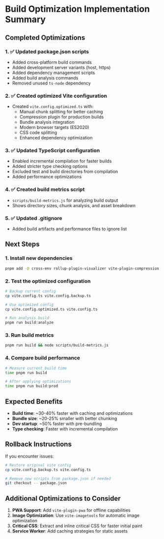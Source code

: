 # Build Optimization Implementation Summary

## Completed Optimizations

### 1. ✅ Updated package.json scripts

- Added cross-platform build commands
- Added development server variants (host, https)
- Added dependency management scripts
- Added build analysis commands
- Removed unused `ts-node` dependency

### 2. ✅ Created optimized Vite configuration

- Created `vite.config.optimized.ts` with:
    - Manual chunk splitting for better caching
    - Compression plugin for production builds
    - Bundle analysis integration
    - Modern browser targets (ES2020)
    - CSS code splitting
    - Enhanced dependency optimization

### 3. ✅ Updated TypeScript configuration

- Enabled incremental compilation for faster builds
- Added stricter type checking options
- Excluded test and build directories from compilation
- Added performance optimizations

### 4. ✅ Created build metrics script

- `scripts/build-metrics.js` for analyzing build output
- Shows directory sizes, chunk analysis, and asset breakdown

### 5. ✅ Updated .gitignore

- Added build artifacts and performance files to ignore list

## Next Steps

### 1. Install new dependencies

```bash
pnpm add -D cross-env rollup-plugin-visualizer vite-plugin-compression
```

### 2. Test the optimized configuration

```bash
# Backup current config
cp vite.config.ts vite.config.backup.ts

# Use optimized config
cp vite.config.optimized.ts vite.config.ts

# Run analysis build
pnpm run build:analyze
```

### 3. Run build metrics

```bash
pnpm run build && node scripts/build-metrics.js
```

### 4. Compare build performance

```bash
# Measure current build time
time pnpm run build

# After applying optimizations
time pnpm run build:prod
```

## Expected Benefits

- **Build time**: ~30-40% faster with caching and optimizations
- **Bundle size**: ~20-25% smaller with better chunking
- **Dev startup**: ~50% faster with pre-bundling
- **Type checking**: Faster with incremental compilation

## Rollback Instructions

If you encounter issues:

```bash
# Restore original vite config
cp vite.config.backup.ts vite.config.ts

# Remove new scripts from package.json if needed
git checkout -- package.json
```

## Additional Optimizations to Consider

1. **PWA Support**: Add `vite-plugin-pwa` for offline capabilities
2. **Image Optimization**: Use `vite-imagetools` for automatic image optimization
3. **Critical CSS**: Extract and inline critical CSS for faster initial paint
4. **Service Worker**: Add caching strategies for static assets
